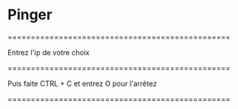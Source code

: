 # Pinger

================================================

Entrez l'ip de votre choix

================================================

Puis faite CTRL + C et entrez O pour l'arrêtez

================================================
